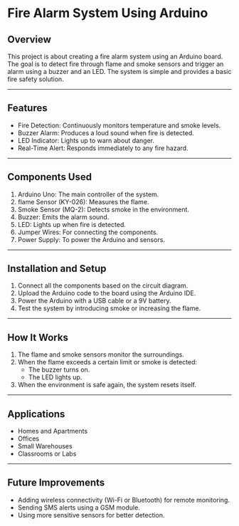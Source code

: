 # Fire Alarm System Using Arduino  

## Overview  
This project is about creating a fire alarm system using an Arduino board. The goal is to detect fire through flame and smoke sensors and trigger an alarm using a buzzer and an LED. The system is simple and provides a basic fire safety solution.  

---

## Features  
- Fire Detection: Continuously monitors temperature and smoke levels.  
- Buzzer Alarm: Produces a loud sound when fire is detected.  
- LED Indicator: Lights up to warn about danger.  
- Real-Time Alert: Responds immediately to any fire hazard.  

---

## Components Used  
1. Arduino Uno: The main controller of the system.  
2. flame Sensor (KY-026): Measures the flame.  
3. Smoke Sensor (MQ-2): Detects smoke in the environment.  
4. Buzzer: Emits the alarm sound.  
5. LED: Lights up when fire is detected.  
6. Jumper Wires: For connecting the components.  
7. Power Supply: To power the Arduino and sensors.  

---

## Installation and Setup  
1. Connect all the components based on the circuit diagram.  
2. Upload the Arduino code to the board using the Arduino IDE.  
3. Power the Arduino with a USB cable or a 9V battery.  
4. Test the system by introducing smoke or increasing the flame.  

---

## How It Works  
1. The flame and smoke sensors monitor the surroundings.  
2. When the flame exceeds a certain limit or smoke is detected:  
   - The buzzer turns on.  
   - The LED lights up.  
3. When the environment is safe again, the system resets itself.  

---

## Applications  
- Homes and Apartments
- Offices
- Small Warehouses
- Classrooms or Labs

---

## Future Improvements  
- Adding wireless connectivity (Wi-Fi or Bluetooth) for remote monitoring.  
- Sending SMS alerts using a GSM module.  
- Using more sensitive sensors for better detection.  
